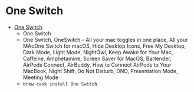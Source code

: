 # One Switch
- [One Switch](https://fireball.studio/oneswitch)
  -  One Switch
  - One Switch, OneSwitch - All your mac toggles in one place, All your MAcOne Switch for macOS, Hide Desktop Icons, Free My Desktop, Dark Mode, Light Mode, NightOwl, Keep Awake for Your Mac, Caffeine, Amphetamine, Screen Saver for MacOS, Bartender, AirPods Connect, AirBuddy, How to Connect AirPods to Your MacBook, Night Shift,  Do Not Disturb, DND, Presentation Mode, Meeting Mode
  - `brew cask install One Switch`
